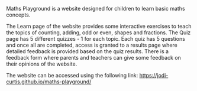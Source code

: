 Maths Playground is a website designed for children to learn basic maths concepts.

The Learn page of the website provides some interactive exercises to teach the topics of counting, adding, odd or even, shapes and fractions.
The Quiz page has 5 different quizzes - 1 for each topic. Each quiz has 5 questions and once all are completed, access is granted to a results page where detailed feedback is provided based on the quiz results.
There is a feedback form where parents and teachers can give some feedback on their opinions of the website.

The website can be accessed using the following link:
https://jodi-curtis.github.io/maths-playground/
